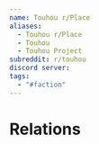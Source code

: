 ```yaml
---
name: Touhou r/Place
aliases:
  - Touhou r/Place
  - Touhou
  - Touhou Project
subreddit: r/touhou
discord server: 
tags:
  - "#faction"
---
```

# Relations

